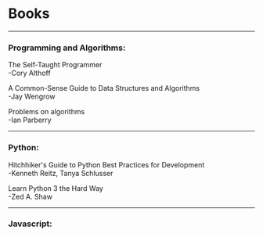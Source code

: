# Books

---
### Programming and Algorithms:
The Self-Taught Programmer   
-Cory Althoff
   
A Common-Sense Guide to Data Structures and Algorithms   
-Jay Wengrow
    
Problems on algorithms   
-Ian Parberry 

---
### Python:
Hitchhiker's Guide to Python Best Practices for Development   
-Kenneth Reitz, Tanya Schlusser 

Learn Python 3 the Hard Way   
-Zed A. Shaw 

---
### Javascript:


